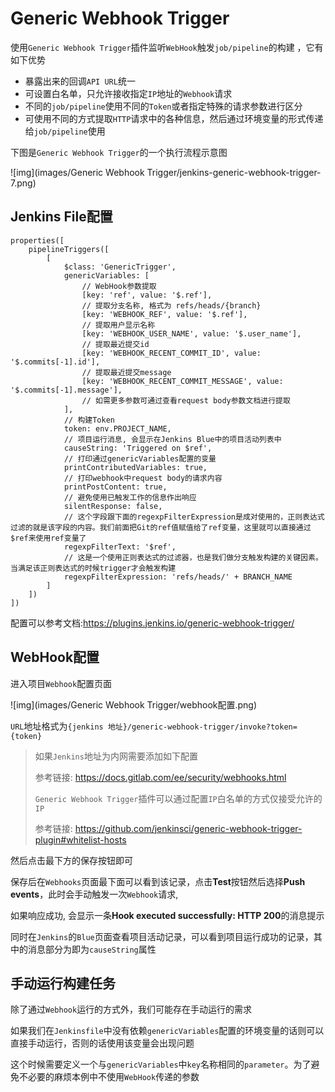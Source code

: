 # Generic Webhook Trigger

使用`Generic Webhook Trigger`插件监听`WebHook`触发`job/pipeline`的构建 ，它有如下优势

- 暴露出来的回调`API URL`统一
- 可设置白名单，只允许接收指定`IP`地址的`Webhook`请求
- 不同的`job/pipeline`使用不同的`Token`或者指定特殊的请求参数进行区分
- 可使用不同的方式提取`HTTP`请求中的各种信息，然后通过环境变量的形式传递给`job/pipeline`使用

下图是`Generic Webhook Trigger`的一个执行流程示意图

![img](images/Generic Webhook Trigger/jenkins-generic-webhook-trigger-7.png)

## Jenkins File配置

```
properties([
    pipelineTriggers([
        [
            $class: 'GenericTrigger',
            genericVariables: [
                // WebHook参数提取
                [key: 'ref', value: '$.ref'],
                // 提取分支名称, 格式为 refs/heads/{branch}
                [key: 'WEBHOOK_REF', value: '$.ref'],
                // 提取用户显示名称
                [key: 'WEBHOOK_USER_NAME', value: '$.user_name'],
                // 提取最近提交id
                [key: 'WEBHOOK_RECENT_COMMIT_ID', value: '$.commits[-1].id'],
                // 提取最近提交message
                [key: 'WEBHOOK_RECENT_COMMIT_MESSAGE', value: '$.commits[-1].message'],
                // 如需更多参数可通过查看request body参数文档进行提取
            ],
            // 构建Token
            token: env.PROJECT_NAME,
            // 项目运行消息, 会显示在Jenkins Blue中的项目活动列表中
            causeString: 'Triggered on $ref',
            // 打印通过genericVariables配置的变量
            printContributedVariables: true,
            // 打印webhook中request body的请求内容
            printPostContent: true,
            // 避免使用已触发工作的信息作出响应
            silentResponse: false,
            // 这个字段跟下面的regexpFilterExpression是成对使用的，正则表达式过滤的就是该字段的内容。我们前面把Git的ref值赋值给了ref变量，这里就可以直接通过$ref来使用ref变量了
            regexpFilterText: '$ref',
            // 这是一个使用正则表达式的过滤器，也是我们做分支触发构建的关键因素。当满足该正则表达式的时候trigger才会触发构建
            regexpFilterExpression: 'refs/heads/' + BRANCH_NAME
        ]
    ])
])
```

配置可以参考文档:https://plugins.jenkins.io/generic-webhook-trigger/

## WebHook配置

进入项目`Webhook`配置页面

![img](images/Generic Webhook Trigger/webhook配置.png)

`URL`地址格式为`{jenkins 地址}/generic-webhook-trigger/invoke?token={token}`

> 如果`Jenkins`地址为内网需要添加如下配置
>
> 参考链接: https://docs.gitlab.com/ee/security/webhooks.html
>
> 
>
> `Generic Webhook Trigger`插件可以通过配置`IP`白名单的方式仅接受允许的`IP`
>
> 参考链接: https://github.com/jenkinsci/generic-webhook-trigger-plugin#whitelist-hosts

然后点击最下方的保存按钮即可

保存后在`Webhooks`页面最下面可以看到该记录，点击**Test**按钮然后选择**Push events**，此时会手动触发一次`Webhook`请求,

如果响应成功, 会显示一条**Hook executed successfully: HTTP 200**的消息提示

同时在`Jenkins`的`Blue`页面查看项目活动记录，可以看到项目运行成功的记录，其中的消息部分为即为`causeString`属性

## 手动运行构建任务

除了通过`Webhook`运行的方式外，我们可能存在手动运行的需求

如果我们在`Jenkinsfile`中没有依赖`genericVariables`配置的环境变量的话则可以直接手动运行，否则的话使用该变量会出现问题

这个时候需要定义一个与`genericVariables`中`key`名称相同的`parameter`。为了避免不必要的麻烦本例中不使用`WebHook`传递的参数

